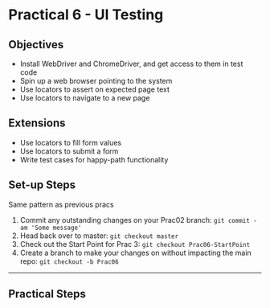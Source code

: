 # Practical 6 - UI Testing

## Objectives
* Install WebDriver and ChromeDriver, and get access to them in test code
* Spin up a web browser pointing to the system
* Use locators to assert on expected page text
* Use locators to navigate to a new page

## Extensions
* Use locators to fill form values
* Use locators to submit a form
* Write test cases for happy-path functionality

## Set-up Steps
Same pattern as previous pracs
1. Commit any outstanding changes on your Prac02 branch: `git commit -am 'Some message'`
1. Head back over to master: `git checkout master`
1. Check out the Start Point for Prac 3: `git checkout Prac06-StartPoint`
1. Create a branch to make your changes on without impacting the main repo: `git checkout -b Prac06`

---

## Practical Steps